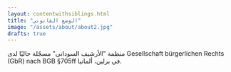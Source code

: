 ```yaml
---
layout: contentwithsiblings.html
title: "الوضع القانوني"
image: "/assets/about/about2.jpg"
drafts: true
---
```


منظمة "الأرشيف السوداني" مسجّلة حاليًا لدى Gesellschaft bürgerlichen Rechts (GbR) nach BGB §705ff في برلين، ألمانيا.
